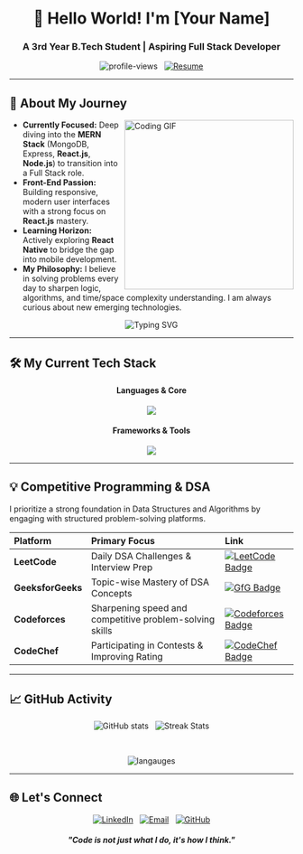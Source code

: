 <h1 align="center">👋 Hello World! I'm [Your Name]</h1>

<h3 align="center">A 3rd Year B.Tech Student | Aspiring Full Stack Developer</h3>

<p align="center">
  <img src="https://komarev.com/ghpvc/?username=ChVMKiran&label=Profile+views&color=4169E1&style=flat" alt="profile-views" />
  &nbsp;
  <a href="[Your Resume Link]">
    <img src="https://img.shields.io/badge/View%20My%20Resume-3B5998?style=flat&logo=Google-Docs&logoColor=white" alt="Resume"/>
  </a>
</p>

---

## 🚀 About My Journey

<p align="left">
  <img align="right" src="https://c.tenor.com/sM3bQRtawn4AAAAC/tenor.gif" width="300" alt="Coding GIF">
</p>

- **Currently Focused:** Deep diving into the **MERN Stack** (MongoDB, Express, **React.js**, **Node.js**) to transition into a Full Stack role.
- **Front-End Passion:** Building responsive, modern user interfaces with a strong focus on **React.js** mastery.
- **Learning Horizon:** Actively exploring **React Native** to bridge the gap into mobile development.
- **My Philosophy:** I believe in solving problems every day to sharpen logic, algorithms, and time/space complexity understanding. I am always curious about new emerging technologies.
</p>

<p align="center">
  <img src="https://readme-typing-svg.demolab.com?font=Montserrat&size=20&pause=500&color=4169E1&center=true&vCenter=true&width=450&lines=Building+Scalable+Web+Applications;Mastering+Data+Structures+%26+Algorithms;Always+Up+for+a+Challenge!;Front+End+Focus,+Back+End+Bound" alt="Typing SVG" />
</p>

---

## 🛠️ My Current Tech Stack

<div align="center">
  <h4>Languages & Core</h4>
  <p>
    <img src="https://skillicons.dev/icons?i=c,cpp,python,java,html,css,js,mysql,git,github,vscode" />
  </p>
  <h4>Frameworks & Tools</h4>
  <p>
    <img src="https://skillicons.dev/icons?i=react,bootstrap,tailwind,aws" />
  </p>
</div>

---

## 💡 Competitive Programming & DSA

I prioritize a strong foundation in Data Structures and Algorithms by engaging with structured problem-solving platforms.

| Platform | Primary Focus | Link |
| :--- | :--- | :--- |
| **LeetCode** | Daily DSA Challenges & Interview Prep | [![LeetCode Badge](https://img.shields.io/badge/LeetCode-FFA116?style=for-the-badge&logo=leetcode&logoColor=black)](https://leetcode.com/VENKATA_MANIKANTA_KIRAN_CH) |
| **GeeksforGeeks** | Topic-wise Mastery of DSA Concepts | [![GfG Badge](https://img.shields.io/badge/GeeksforGeeks-2D8D45?style=for-the-badge&logo=geeksforgeeks&logoColor=white)](https://geeksforgeeks.org/user/chvmkiran639) |
| **Codeforces** | Sharpening speed and competitive problem-solving skills | [![Codeforces Badge](https://img.shields.io/badge/Codeforces-3B5998?style=for-the-badge&logo=Codeforces&logoColor=white)](https://www.codeforces.com/profile/chvmkiran) |
| **CodeChef** | Participating in Contests & Improving Rating | [![CodeChef Badge](https://img.shields.io/badge/CodeChef-603E39?style=for-the-badge&logo=codechef&logoColor=white)](https://www.codechef.com/users/chvmkiran) |

---

## 📈 GitHub Activity

<p align="center">
  <img src="https://github-readme-stats.vercel.app/api?username=ChVMKiran&show_icons=true&theme=blue-green" alt="GitHub stats" />
  &nbsp;
  <img src="https://nirzak-streak-stats.vercel.app/?user=chvmkiran&theme=blue-green&hide_border=false" alt="Streak Stats"/>
</p>
<br>
<p align="center">
  <img src="https://github-readme-stats.vercel.app/api/top-langs/?username=ChVMKiran&layout=donut&theme=blue-green" alt="langauges"/>
</p>

---

## 🌐 Let's Connect

<p align="center">
  <a href="https://www.linkedin.com/in/ch-v-m-kiran-596213291/" target="_blank"><img src="https://img.shields.io/badge/LinkedIn-0A66C2?style=for-the-badge&logo=linkedin&logoColor=white" alt="LinkedIn"></a>
  &nbsp;
  <a href="mailto:your-email@chvmkiran639" target="_blank"><img src="https://img.shields.io/badge/Gmail-D14836?style=for-the-badge&logo=gmail&logoColor=white" alt="Email"></a>
  &nbsp;
  <a href="https://github.com/ChVMKiran" target="_blank"><img src="https://img.shields.io/badge/GitHub-100000?style=for-the-badge&logo=github&logoColor=white" alt="GitHub"></a>
</p>

<h5 align="center">"Code is not just what I do, it's how I think."</h5>
